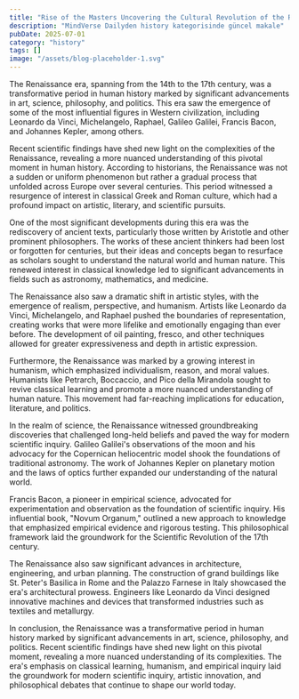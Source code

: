 ```yaml
---
title: "Rise of the Masters Uncovering the Cultural Revolution of the Renaissance Era - A Golden Age of Art, Science, and Discovery"
description: "MindVerse Dailyden history kategorisinde güncel makale"
pubDate: 2025-07-01
category: "history"
tags: []
image: "/assets/blog-placeholder-1.svg"
---
```


The Renaissance era, spanning from the 14th to the 17th century, was a transformative period in human history marked by significant advancements in art, science, philosophy, and politics. This era saw the emergence of some of the most influential figures in Western civilization, including Leonardo da Vinci, Michelangelo, Raphael, Galileo Galilei, Francis Bacon, and Johannes Kepler, among others.

Recent scientific findings have shed new light on the complexities of the Renaissance, revealing a more nuanced understanding of this pivotal moment in human history. According to historians, the Renaissance was not a sudden or uniform phenomenon but rather a gradual process that unfolded across Europe over several centuries. This period witnessed a resurgence of interest in classical Greek and Roman culture, which had a profound impact on artistic, literary, and scientific pursuits.

One of the most significant developments during this era was the rediscovery of ancient texts, particularly those written by Aristotle and other prominent philosophers. The works of these ancient thinkers had been lost or forgotten for centuries, but their ideas and concepts began to resurface as scholars sought to understand the natural world and human nature. This renewed interest in classical knowledge led to significant advancements in fields such as astronomy, mathematics, and medicine.

The Renaissance also saw a dramatic shift in artistic styles, with the emergence of realism, perspective, and humanism. Artists like Leonardo da Vinci, Michelangelo, and Raphael pushed the boundaries of representation, creating works that were more lifelike and emotionally engaging than ever before. The development of oil painting, fresco, and other techniques allowed for greater expressiveness and depth in artistic expression.

Furthermore, the Renaissance was marked by a growing interest in humanism, which emphasized individualism, reason, and moral values. Humanists like Petrarch, Boccaccio, and Pico della Mirandola sought to revive classical learning and promote a more nuanced understanding of human nature. This movement had far-reaching implications for education, literature, and politics.

In the realm of science, the Renaissance witnessed groundbreaking discoveries that challenged long-held beliefs and paved the way for modern scientific inquiry. Galileo Galilei's observations of the moon and his advocacy for the Copernican heliocentric model shook the foundations of traditional astronomy. The work of Johannes Kepler on planetary motion and the laws of optics further expanded our understanding of the natural world.

Francis Bacon, a pioneer in empirical science, advocated for experimentation and observation as the foundation of scientific inquiry. His influential book, "Novum Organum," outlined a new approach to knowledge that emphasized empirical evidence and rigorous testing. This philosophical framework laid the groundwork for the Scientific Revolution of the 17th century.

The Renaissance also saw significant advances in architecture, engineering, and urban planning. The construction of grand buildings like St. Peter's Basilica in Rome and the Palazzo Farnese in Italy showcased the era's architectural prowess. Engineers like Leonardo da Vinci designed innovative machines and devices that transformed industries such as textiles and metallurgy.

In conclusion, the Renaissance was a transformative period in human history marked by significant advancements in art, science, philosophy, and politics. Recent scientific findings have shed new light on this pivotal moment, revealing a more nuanced understanding of its complexities. The era's emphasis on classical learning, humanism, and empirical inquiry laid the groundwork for modern scientific inquiry, artistic innovation, and philosophical debates that continue to shape our world today.
